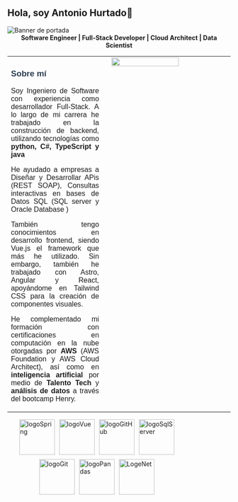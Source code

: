 ##             Hola, soy Antonio Hurtado👋
 
 <img src="https://i.imgur.com/SyidUWX.png" alt="Banner de portada">
 
 
 <div align="center">
     <strong>Software Engineer | Full-Stack Developer | Cloud Architect | Data Scientist</strong>
 </div>
 
 <div style="font-family: 'Montserrat', sans-serif;">
   <table style="width: 100%; border-collapse: collapse;">
     <tr>
       <td style="width: 45%; vertical-align: top; padding-right: 20px;">
         <h3 style="font-weight: 600; color: #2c3e50;">Sobre mí</h3>
         <p style="text-align: justify;">
           Soy Ingeniero de Software con experiencia como desarrollador Full-Stack. A lo largo de mi carrera he trabajado en la construcción de backend, utilizando tecnologías como<strong> python, C#, TypeScript y java </strong>
         </p>
         <p style="text-align: justify;">
           He ayudado a empresas a Diseñar y Desarrollar APis (REST SOAP), Consultas interactivas en bases de Datos SQL <stron> (SQL server y Oracle Database ) </stron>
         </p>
         <p style="text-align: justify;">
           También tengo conocimientos en desarrollo frontend, siendo Vue.js el framework que más he utilizado. Sin embargo, también he trabajado con Astro, Angular y React, apoyándome en Tailwind CSS para la creación de componentes visuales.
         </p>
         <p style="text-align: justify;">
           He complementado mi formación con certificaciones en computación en la nube otorgadas por <strong> AWS </strong> (AWS Foundation y AWS Cloud Architect), así como en <strong> inteligencia artificial </strong> por medio de <strong> Talento Tech </strong> y <strong> análisis de datos </strong> a través del bootcamp Henry.
         </p>
       </td>  
       <td style="width: 55%; vertical-align: top; display: flex; flex-direction: column; align-items: center;">
         <img src="https://i.imgur.com/DOkWLlA.gif" style="width: 100%; max-width: 500px; margin-bottom: 10px;"/>
       </td>
     </tr>
   </table>
 </div>
 


 <div style="display: flex; justify-content: center; align-items: center; gap: 10px; flex-wrap: wrap; width: 80%;">
 
   
   <img src="https://i.imgur.com/kjpjkgX.png" alt="logoSpring" width="80"/>
   <img src="https://i.imgur.com/frqDRNQ.png" alt="logoVue" width="80"/>
   <img src="https://i.imgur.com/Zcb9ELE.png" alt="logoGitHub" width="80"/>
   <img src="https://i.imgur.com/QGBlbeX.png" alt="logoSqlServer" width="80"/>
   <img src="https://i.imgur.com/9BIdnPs.png" alt="logoGit" width="80"/>
   <img src="https://i.imgur.com/rsr4HLs.png" alt="logoPandas" width="80"/>
   <img src="https://i.imgur.com/9VAFNI6.png" alt="LogeNet" width="80"/>
   
 
